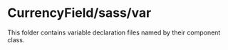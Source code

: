 # CurrencyField/sass/var

This folder contains variable declaration files named by their component class.
